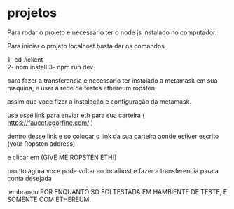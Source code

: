 # projetos

Para rodar o projeto e necessario ter o node js instalado no computador.

Para iniciar o projeto localhost basta dar os comandos.

1- cd .\client\
2- npm install
3- npm run dev

para fazer a transferencia e necessario ter instalado a metamask em sua maquina, e usar a rede de testes ethereum ropsten

assim que voce fizer a instalação e configuração da metamask.

use esse link para enviar eth para sua carteira ( https://faucet.egorfine.com/ )

dentro desse link e so colocar o link da sua carteira aonde estiver escrito (your Ropsten address)

e clicar em (GIVE ME ROPSTEN ETH!)

pronto agora voce pode voltar ao localhost e fazer a transferencia para a conta desejada

lembrando POR ENQUANTO SO FOI TESTADA EM HAMBIENTE DE TESTE, E SOMENTE COM ETHEREUM.